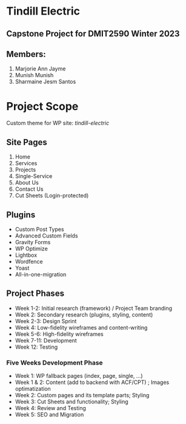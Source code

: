 # Tindill Electric 
## Capstone Project for DMIT2590 Winter 2023

## Members:
1. Marjorie Ann Jayme
2. Munish Munish
3. Sharmaine Jesm Santos

# Project Scope
Custom theme for WP site: *tindill-electric*

## Site Pages
1. Home
2. Services
3. Projects
4. Single-Service
5. About Us
6. Contact Us
7. Cut Sheets (Login-protected)


## Plugins 
* Custom Post Types
* Advanced Custom Fields
* Gravity Forms
* WP Optimize
* Lightbox
* Wordfence
* Yoast
*  All-in-one-migration


## Project Phases
* Week 1-2: Initial research (framework) / Project Team branding
* Week 2: Secondary research (plugins, styling, content)
* Week 2-3:  Design Sprint
* Week 4: Low-fidelity wireframes and content-writing
* Week 5-6: High-fidelity wireframes
* Week 7-11: Development 
* Week 12: Testing

### Five Weeks Development Phase
* Week 1:  WP fallback pages (index, page, single, ...)
* Week 1 & 2:  Content (add to backend with ACF/CPT) ; Images optimatization
* Week 2: Custom pages and its template parts; Styling
* Week 3:  Cut Sheets and functionality; Styling
* Week 4: Review and Testing
* Week 5: SEO and Migration


 











